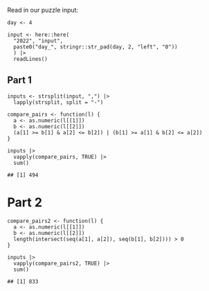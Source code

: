Read in our puzzle input:

    day <- 4

    input <- here::here(
      "2022", "input",
      paste0("day_", stringr::str_pad(day, 2, "left", "0"))
      ) |>
      readLines()

## Part 1

    inputs <- strsplit(input, ",") |>
      lapply(strsplit, split = "-")

    compare_pairs <- function(l) {
      a <- as.numeric(l[[1]])
      b <- as.numeric(l[[2]])
      (a[1] >= b[1] & a[2] <= b[2]) | (b[1] >= a[1] & b[2] <= a[2]) 
    }

    inputs |>
      vapply(compare_pairs, TRUE) |>
      sum()

    ## [1] 494

# Part 2

    compare_pairs2 <- function(l) {
      a <- as.numeric(l[[1]])
      b <- as.numeric(l[[2]])
      length(intersect(seq(a[1], a[2]), seq(b[1], b[2]))) > 0
    }

    inputs |>
      vapply(compare_pairs2, TRUE) |>
      sum()

    ## [1] 833
